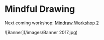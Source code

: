 # Mindful Drawing

Next coming workshop: [Mindraw Workshop 2](https://www.meetup.com/mindraw/events/240662394/)

![Banner](/images/Banner 2017.jpg)
